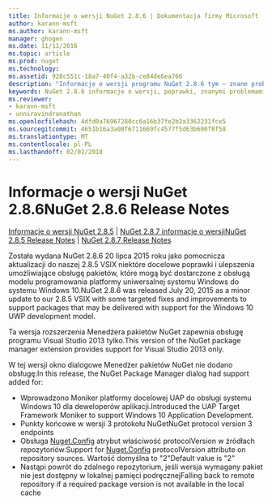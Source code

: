 ```yaml
---
title: Informacje o wersji NuGet 2.8.6 | Dokumentacja firmy Microsoft
author: karann-msft
ms.author: karann-msft
manager: ghogen
ms.date: 11/11/2016
ms.topic: article
ms.prod: nuget
ms.technology: 
ms.assetid: 920c551c-18a7-40f4-a32b-ce84de6ea766
description: "Informacje o wersji programu NuGet 2.8.6 tym — znane problemy, poprawki, dodatkowe funkcje i dcr."
keywords: NuGet 2.8.6 informacje o wersji, poprawki, znanymi problemami, nowe funkcje, dcr
ms.reviewer:
- karann-msft
- unniravindranathan
ms.openlocfilehash: 4dfd0a76967280cc6a16b37fe2b2a3362231fce5
ms.sourcegitcommit: 4651b16a3a08f6711669fc4577f5d63b600f8f58
ms.translationtype: MT
ms.contentlocale: pl-PL
ms.lasthandoff: 02/02/2018
---
```

# <a name="nuget-286-release-notes"></a><span data-ttu-id="1ad0a-104">Informacje o wersji NuGet 2.8.6</span><span class="sxs-lookup"><span data-stu-id="1ad0a-104">NuGet 2.8.6 Release Notes</span></span>

<span data-ttu-id="1ad0a-105">[Informacje o wersji NuGet 2.8.5](../release-notes/nuget-2.8.5.md) | [NuGet 2.8.7 informacje o wersji](../release-notes/nuget-2.8.7.md)</span><span class="sxs-lookup"><span data-stu-id="1ad0a-105">[NuGet 2.8.5 Release Notes](../release-notes/nuget-2.8.5.md) | [NuGet 2.8.7 Release Notes](../release-notes/nuget-2.8.7.md)</span></span>

<span data-ttu-id="1ad0a-106">Została wydana NuGet 2.8.6 20 lipca 2015 roku jako pomocnicza aktualizacji do naszej 2.8.5 VSIX niektóre docelowe poprawki i ulepszenia umożliwiające obsługę pakietów, które mogą być dostarczone z obsługą modelu programowania platformy uniwersalnej systemu Windows do systemu Windows 10.</span><span class="sxs-lookup"><span data-stu-id="1ad0a-106">NuGet 2.8.6 was released July 20, 2015 as a minor update to our 2.8.5 VSIX with some targeted fixes and improvements to support packages that may be delivered with support for the Windows 10 UWP development model.</span></span>

<span data-ttu-id="1ad0a-107">Ta wersja rozszerzenia Menedżera pakietów NuGet zapewnia obsługę programu Visual Studio 2013 tylko.</span><span class="sxs-lookup"><span data-stu-id="1ad0a-107">This version of the NuGet package manager extension provides support for Visual Studio 2013 only.</span></span>

<span data-ttu-id="1ad0a-108">W tej wersji okno dialogowe Menedżer pakietów NuGet nie dodano obsługę:</span><span class="sxs-lookup"><span data-stu-id="1ad0a-108">In this release, the NuGet Package Manager dialog had support added for:</span></span>

* <span data-ttu-id="1ad0a-109">Wprowadzono Moniker platformy docelowej UAP do obsługi systemu Windows 10 dla deweloperów aplikacji.</span><span class="sxs-lookup"><span data-stu-id="1ad0a-109">Introduced the UAP Target Framework Moniker to support Windows 10 Application Development.</span></span>
* <span data-ttu-id="1ad0a-110">Punkty końcowe w wersji 3 protokołu NuGet</span><span class="sxs-lookup"><span data-stu-id="1ad0a-110">NuGet protocol version 3 endpoints</span></span>
* <span data-ttu-id="1ad0a-111">Obsługa [Nuget.Config](../consume-packages/configuring-nuget-behavior.md) atrybut właściwość protocolVersion w źródłach repozytoriów.</span><span class="sxs-lookup"><span data-stu-id="1ad0a-111">Support for [Nuget.Config](../consume-packages/configuring-nuget-behavior.md) protocolVersion attribute on repository sources.</span></span> <span data-ttu-id="1ad0a-112">Wartość domyślna to "2"</span><span class="sxs-lookup"><span data-stu-id="1ad0a-112">Default value is "2"</span></span>
* <span data-ttu-id="1ad0a-113">Nastąpi powrót do zdalnego repozytorium, jeśli wersja wymagany pakiet nie jest dostępny w lokalnej pamięci podręcznej</span><span class="sxs-lookup"><span data-stu-id="1ad0a-113">Falling back to remote repository if a required package version is not available in the local cache</span></span>